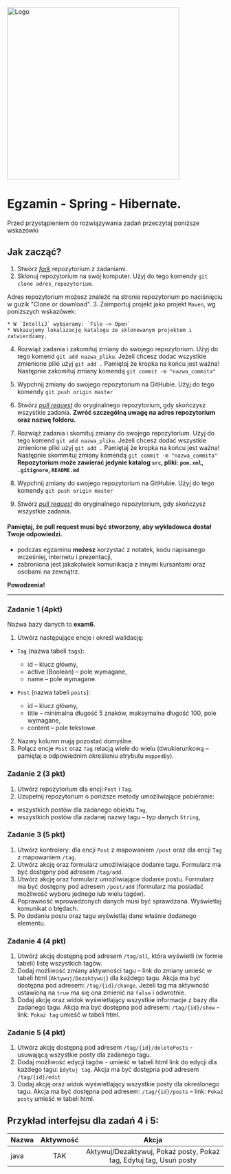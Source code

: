 <img alt="Logo" src="http://coderslab.pl/svg/logo-coderslab.svg" width="400">

# Egzamin - Spring - Hibernate.

Przed przystąpieniem do rozwiązywania zadań przeczytaj poniższe wskazówki

## Jak zacząć?

1. Stwórz [*fork*](https://guides.github.com/activities/forking/) repozytorium z zadaniami.
2. Sklonuj repozytorium na swój komputer. Użyj do tego komendy `git clone adres_repozytorium`.

Adres repozytorium możesz znaleźć na stronie repozytorium po naciśnięciu w guzik "Clone or download".
3. Zaimportuj projekt jako projekt `Maven`, wg poniższych wskazówek:

	* W `IntelliJ` wybieramy: `File –> Open`
	* Wskazujemy lokalizację katalogu ze sklonowanym projektem i zatwierdzamy.

4. Rozwiąż zadania i zakomituj zmiany do swojego repozytorium. Użyj do tego komend `git add nazwa_pliku`.
Jeżeli chcesz dodać wszystkie zmienione pliki użyj `git add .` 
Pamiętaj że kropka na końcu jest ważna!
Następnie zakomituj zmiany komendą `git commit -m "nazwa_commita"`
5. Wypchnij zmiany do swojego repozytorium na GitHubie.  Użyj do tego komendy `git push origin master`
6. Stwórz [*pull request*](https://help.github.com/articles/creating-a-pull-request) do oryginalnego repozytorium, gdy skończysz wszystkie zadania.
**Zwróć szczególną uwagę na adres repozytorium oraz nazwę folderu.**

7. Rozwiąż zadania i skomituj zmiany do swojego repozytorium. Użyj do tego komend `git add nazwa_pliku`.
Jeżeli chcesz dodać wszystkie zmienione pliki użyj `git add .` 
Pamiętaj że kropka na końcu jest ważna!
Następnie skommituj zmiany komendą `git commit -m "nazwa_commita"`
    **Repozytorium może zawierać jedynie katalog `src`, pliki: `pom.xml`, `.gitignore`, `README.md`**
8. Wypchnij zmiany do swojego repozytorium na GitHubie.  Użyj do tego komendy `git push origin master`
9. Stwórz [*pull request*](https://help.github.com/articles/creating-a-pull-request) do oryginalnego repozytorium, gdy skończysz wszystkie zadania.

#### Pamiętaj, że pull request musi być stworzony, aby wykładowca dostał Twoje odpowiedzi.

* podczas egzaminu **możesz** korzystać z notatek, kodu napisanego wcześniej, internetu i prezentacji,
* zabroniona jest jakakolwiek komunikacja z innymi kursantami oraz osobami na zewnątrz.

**Powodzenia!**

----------------------------------------------------------------------------------------
### Zadanie 1 (4pkt)

Nazwa bazy danych to **exam6**.

1. Utwórz następujące encje i określ walidację:

- `Tag` (nazwa tabeli `tags`):
	- id – klucz główny,
	- active (Boolean) – pole wymagane,
	- name – pole wymagane.

- `Post` (nazwa tabeli `posts`):
	- id – klucz główny,
	- title – minimalna długość 5 znaków, maksymalna długość 100, pole wymagane,
	- content – pole tekstowe.

2. Nazwy kolumn mają pozostać domyślne.
3. Połącz encje `Post` oraz `Tag` relacją wiele do wielu (dwukierunkową – pamiętaj o odpowiednim określeniu atrybutu `mappedBy`).

### Zadanie 2 (3 pkt)

1. Utwórz repozytorium dla encji `Post` i `Tag`.
2. Uzupełnij repozytorium o poniższe metody umożliwiające pobieranie:
- wszystkich postów dla zadanego obiektu `Tag`,
- wszystkich postów dla zadanej nazwy tagu – typ danych `String`,


### Zadanie 3 (5 pkt)

1. Utwórz kontrolery: dla encji `Post` z mapowaniem `/post` oraz dla encji `Tag` z mapowaniem `/tag`.
2. Utwórz akcję oraz formularz umożliwiające dodanie tagu. Formularz ma być dostępny pod adresem `/tag/add`. 
3. Utwórz akcję oraz formularz umożliwiające dodanie postu. Formularz ma być dostępny pod adresem `/post/add` 
(formularz ma posiadać możliwość wyboru jednego lub wielu tagów).
4. Poprawność wprowadzonych danych musi być sprawdzana. Wyświetlaj komunikat o błędach.
5. Po dodaniu postu oraz tagu wyświetlaj dane właśnie dodanego elementu.

### Zadanie 4 (4 pkt)

1. Utwórz akcję dostępną pod adresem `/tag/all`, która wyświetli (w formie tabeli) listę wszystkich tagów. 
2. Dodaj możliwość zmiany aktywności tagu – link do zmiany umieść w tabeli html (`Aktywuj/Dezaktywuj`) dla każdego tagu. 
Akcja ma być dostępna pod adresem: `/tag/{id}/change`.
Jeżeli tag ma aktywność ustawioną na `true` ma się ona zmienić na `false` i odwrotnie. 
3. Dodaj akcję oraz widok wyświetlający wszystkie informacje z bazy dla zadanego tagu. 
Akcja ma być dostępna pod adresem: `/tag/{id}/show` – link: `Pokaż tag` umieść w tabeli html. 


### Zadanie 5 (4 pkt)

1. Utwórz akcję dostępną pod adresem `/tag/{id}/deletePosts` - usuwającą wszystkie posty dla zadanego tagu.
2. Dodaj możliwość edycji tagów - umieść w tabeli html link do edycji dla każdego tagu: `Edytuj tag`.
Akcja ma być dostępna pod adresem `/tag/{id}/edit`
3. Dodaj akcję oraz widok wyświetlający wszystkie posty dla określonego tagu. 
Akcja ma być dostępna pod adresem: `/tag/{id}/posts` – link: `Pokaż posty` umieść w tabeli html.

## Przykład interfejsu dla zadań 4 i 5:

| Nazwa     | Aktywność | 					Akcja	   				                           |
| --------- |:---------:| :-------------------------------------------------------------------:|
| java      | TAK       | Aktywuj/Dezaktywuj, Pokaż posty, Pokaż tag, Edytuj tag, Usuń posty   |
